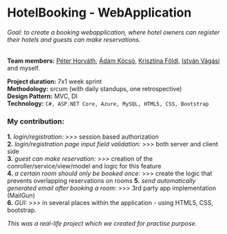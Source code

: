 # HotelBooking  - WebApplication

###### Goal: to create a booking webapplication, where hotel owners can register their hotels and guests can make reservations.

**Team members:** [Péter Horváth](https://github.com/horvpeti90), [Ádám Kócsó](https://github.com/KocsoTech), [Krisztina Földi](https://github.com/KrisztinaFoldi), [István Vágási](https://github.com/zombityu) and myself.

**Project duration:** 7x1 week sprint  
**Methodology:** srcum (with daily standups, one retrospective)  
**Design Pattern:** MVC, DI  
**Technology:** ``` C#, ASP.NET Core, Azure, MySQL, HTML5, CSS, Bootstrap ```   
  
### My contribution: 
**1.** _login/registration:_ >>> session based authorization  
**2.** _login/registration page input field validation:_ >>> both server and client side  
**3.** _guest can make reservation:_ >>> creation of the conroller/service/view/model and logic for this feature  
**4.** _a certain room should only be booked once:_ >>> create the logic that prevents overlapping reservations on rooms 
**5.** _send automatically generated email after booking a room:_ >>> 3rd party app implementation (MailGun)  
**6.** _GUI:_ >>> in several places within the application - using HTML5, CSS, bootstrap.  

_This was a real-life project which we created for practise purpose._
